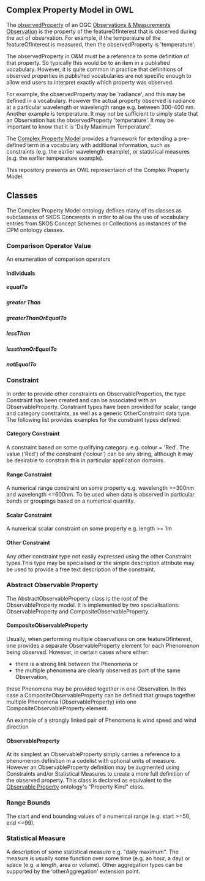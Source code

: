 ## Complex Property Model in OWL
The [observedProperty][1] of an OGC [Observations & Measurements Observation][2] is the property of the featureOfInterest that is observed during the act of observation. For example, if the temperature of the featureOfInterest is measured, then the observedProperty is 'temperature'.
 
The observedProperty in O&M must be a reference to some definition of that property. So typically this would be to an item in a published vocabulary. However, it is quite common in practice that definitions of observed properties in published vocabularies are not specific enough to allow end users to interpret exactly which property was observed. 
 
For example, the observedProperty may be 'radiance', and this may be defined in a vocabulary. However the actual property observed is radiance at a particular wavelength or wavelength range e.g. between 300-400 nm. Another example is temperature. It may not be sufficient to simply state that an Observation has the observedProperty 'temperature'. It may be important to know that it is 'Daily Maximum Temperature'. 
 
The [Complex Property Model][1] provides a framework for extending a pre-defined term in a vocabulary with additional information, such as constraints (e.g. the earlier wavelength example), or statistical measures (e.g. the earlier temperature example). 

This repository presents an OWL representaion of the Complex Property Model.

## Classes
The Complex Property Model ontology defines many of its classes as subclassess of SKOS Concwepts in order to allow the use of vocabulary entries from SKOS Concept Schemes or Collections as instances of the CPM ontology classes.
### Comparison Operator Value
An enumeration of comparison operators
#### Individuals
##### equalTo
##### greater Than
##### greaterThanOrEqualTo
##### lessThan
##### lessthanOrEqualTo
##### notEqualTo
### Constraint
In order to provide other constraints on ObservableProperties, the type Constraint has been created and can be associated with an ObservableProperty. Constraint types have been provided for scalar, range and category constraints, as well as a generic OtherConstraint data type. The following list provides examples for the constraint types defined: 
#### Category Constraint
A constraint based on some qualifying category. e.g. colour = 'Red'. The value ('Red') of the constraint ('colour') can be any string, although it may be desirable to constrain this in particular application domains.
#### Range Constraint
A numerical range constraint on some property e.g. wavelength >=300nm  and wavelength <=600nm. To be used when data is observed in particular bands or groupings based on a numerical quantity.
#### Scalar Constraint
A numerical scalar constraint on some property e.g. length >= 1m 
#### Other Constraint
Any other constraint type not easily expressed using the other Constraint types.This type may be specialised or the simple description attribute may be used to provide a free text description of the constraint.
### Abstract Observable Property
The AbstractObservableProperty class is the root of the ObservableProperty model. It is implemented by two specialisations: ObservableProperty and CompositeObservableProperty.
#### CompositeObservableProperty
Usually, when performing multiple observations on one featureOfInterest, one provides a separate  ObservableProperty element for each Phenomenon being observed. However, in certain cases where either:
- there is a strong link between the Phenomena or
- the multiple phenomena are clearly observed as part of the same Observation, 

these Phenomena may be provided together in one Observation. In this case a CompositeObservableProperty can be defined that groups together multiple Phenomena (ObservableProperty) into one CompositeObservableProperty element. 
            
An example of a strongly linked pair of Phenomena is wind speed and wind direction
#### ObservableProperty
At its simplest an ObservableProperty simply carries a reference to a phenomenon definition in a codelist with optional units of measure. However an ObservableProperty definition may be augmented using Constraints and/or Statistical Measures to create a more full definition of the observed property. This class is declared as equivalent to the [Observable Property][3] ontology's "Property Kind" class.
### Range Bounds
The start and end bounding values of a numerical range (e.g. start >=50, end <=99).
### Statistical Measure
A description of some statistical measure e.g. "daily maximum". The measure is usually some function over some time (e.g. an hour, a day) or space (e.g. a length, area or volume). Other aggregation types can be supported by the 'otherAggregation' extension point.

<!-- References -->
[1]: http://inspire.jrc.ec.europa.eu/documents/Data_Specifications/D2.9_O&M_Guidelines_v2.0rc3.pdf
[2]: http://www.opengeospatial.org/standards/om
[3]: http://environment.data.gov.au/def/op
